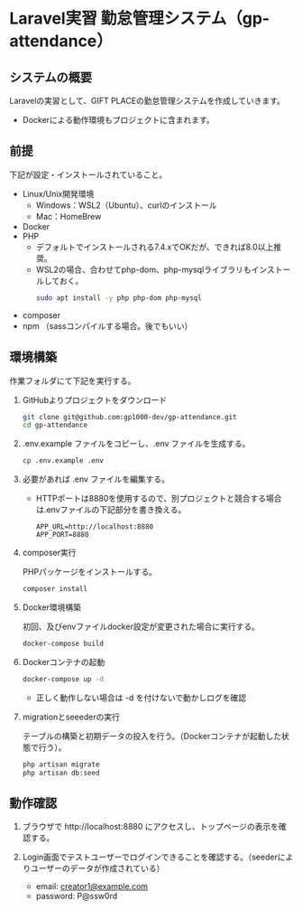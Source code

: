 # Laravel実習 勤怠管理システム（gp-attendance）

## システムの概要

Laravelの実習として、GIFT PLACEの勤怠管理システムを作成していきます。

- Dockerによる動作環境もプロジェクトに含まれます。

## 前提

下記が設定・インストールされていること。

- Linux/Unix開発環境
    - Windows：WSL2（Ubuntu）、curlのインストール
    - Mac：HomeBrew
- Docker
- PHP
    - デフォルトでインストールされる7.4.xでOKだが、できれば8.0以上推奨。
    - WSL2の場合、合わせてphp-dom、php-mysqlライブラリもインストールしておく。
        ```bash
        sudo apt install -y php php-dom php-mysql
        ```
- composer
- npm （sassコンパイルする場合。後でもいい）

## 環境構築

作業フォルダにて下記を実行する。

1. GitHubよりプロジェクトをダウンロード

    ```bash
    git clone git@github.com:gp1000-dev/gp-attendance.git
    cd gp-attendance
    ```

1. .env.example ファイルをコピーし、.env ファイルを生成する。

    ```bash
    cp .env.example .env
    ```

1. 必要があれば .env ファイルを編集する。

    - HTTPポートは8880を使用するので、別プロジェクトと競合する場合は.envファイルの下記部分を書き換える。

        ```
        APP_URL=http://localhost:8880
        APP_PORT=8880
        ```

1. composer実行

    PHPパッケージをインストールする。

    ```bash
    composer install
    ```

1. Docker環境構築

    初回、及びenvファイルdocker設定が変更された場合に実行する。

    ```bash
    docker-compose build
    ```

1. Dockerコンテナの起動

    ```bash
    docker-compose up -d
    ```

    - 正しく動作しない場合は -d を付けないで動かしログを確認

1. migrationとseeederの実行

    テーブルの構築と初期データの投入を行う。（Dockerコンテナが起動した状態で行う）。

    ```bash
    php artisan migrate
    php artisan db:seed
    ```

## 動作確認

1. ブラウザで http://localhost:8880 にアクセスし、トップページの表示を確認する。

1. Login画面でテストユーザーでログインできることを確認する。（seederによりユーザーのデータが作成されている）

   - email: creator1@example.com
   - password: P@ssw0rd
